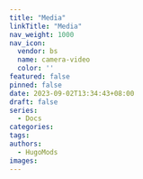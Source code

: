 ```yaml
---
title: "Media"
linkTitle: "Media"
nav_weight: 1000
nav_icon:
  vendor: bs
  name: camera-video
  color: ''
featured: false
pinned: false
date: 2023-09-02T13:34:43+08:00
draft: false
series:
  - Docs
categories:
tags:
authors:
  - HugoMods
images:
---
```


<!--more-->
